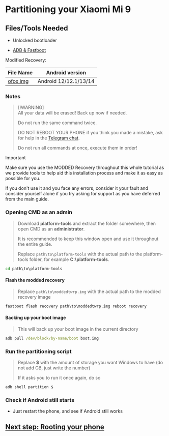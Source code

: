 # Partitioning your Xiaomi Mi 9

## Files/Tools Needed

- Unlocked bootloader

- [ADB & Fastboot](https://developer.android.com/studio/releases/platform-tools)

Modified Recovery:

| File Name                                       | Android version |
|-------------------------------------------------|-----------------|
| [ofox.img](https://github.com/ivanvorvanin/Port-Windows-XiaoMI-9/releases/download/recovery/ofox.img) | Android 12/12.1/13/14 |

### Notes
>
> [!WARNING]  
> All your data will be erased! Back up now if needed.
>
> Do not run the same command twice.
>
> DO NOT REBOOT YOUR PHONE if you think you made a mistake, ask for help in the [Telegram chat](https://t.me/woacepheus).
>
> Do not run all commands at once, execute them in order!

> [!IMPORTANT]
> Make sure you use the MODDED Recovery throughout this whole tutorial as we provide tools to help aid this installation process and make it as easy as possible for you.
>
> If you don't use it and you face any errors, consider it your fault and consider yourself alone if you try asking for support as you have deferred from the main guide.

### Opening CMD as an admin
>
> Download **platform-tools** and extract the folder somewhere, then open CMD as an **administrator**.
>
> It is recommended to keep this window open and use it throughout the entire guide.
>
> Replace `path\to\platform-tools` with the actual path to the platform-tools folder, for example **C:\platform-tools**.

```cmd
cd path\to\platform-tools
```

#### Flash the modded recovery
>
> Replace `path\to\moddedtwrp.img` with the actual path to the modded recovery image

```cmd
fastboot flash recovery path\to\moddedtwrp.img reboot recovery
```

#### Backing up your boot image
>
> This will back up your boot image in the current directory

```cmd
adb pull /dev/block/by-name/boot boot.img
```

### Run the partitioning script
>
> Replace **$** with the amount of storage you want Windows to have (do not add GB, just write the number)
>
> If it asks you to run it once again, do so

```cmd
adb shell partition $
```

### Check if Android still starts

- Just restart the phone, and see if Android still works

## [Next step: Rooting your phone](2-root.md)
